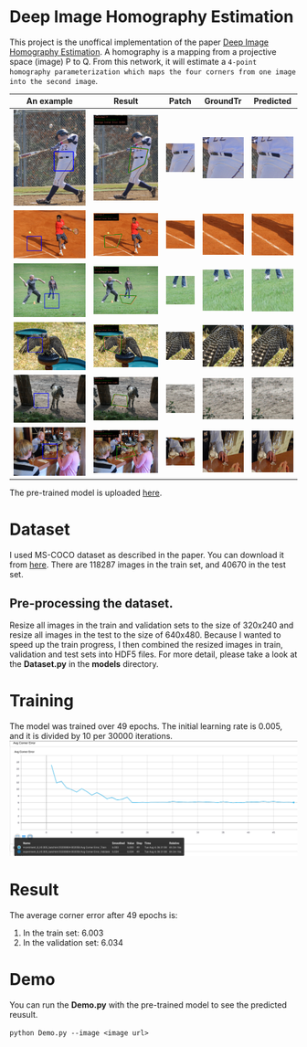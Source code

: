 # Deep Image Homography Estimation
This project is the unoffical implementation of the paper [Deep Image Homography Estimation](https://arxiv.org/abs/1606.03798).
A homography is a mapping from a projective space (image) P to Q. From this network, it will estimate 
a `4-point homography parameterization which maps the four corners from one image into the second image`.

An example        |  Result | Patch | GroundTr | Predicted
:-------------------------:|:-------------------------:|:-------------------------:|:-------------------------:|:-------------------------:
![](example_1/origin.png)   |   ![](example_1/result.png) |  ![](example_1/patch.png)| ![](example_1/gt.gif)| ![](example_1/predicted.gif)
![](example_2/origin.png)   |   ![](example_2/result.png) |  ![](example_2/patch.png)| ![](example_2/gt.gif)| ![](example_2/predicted.gif)
![](example_3/origin.png)   |   ![](example_3/result.png) |  ![](example_3/patch.png)| ![](example_3/gt.gif)| ![](example_3/predicted.gif)
![](example_4/origin.png)   |   ![](example_4/result.png) |  ![](example_4/patch.png)| ![](example_4/gt.gif)| ![](example_4/predicted.gif)
![](example_5/origin.png)   |   ![](example_5/result.png) |  ![](example_5/patch.png)| ![](example_5/gt.gif)| ![](example_5/predicted.gif)
![](example_6/origin.png)   |   ![](example_6/result.png) |  ![](example_6/patch.png)| ![](example_6/gt.gif)| ![](example_6/predicted.gif)


The pre-trained model is uploaded [here](https://drive.google.com/file/d/1ZnmlPu1NeXXMk6NHiP7fegzXM117eb15/view?usp=sharing).
# Dataset 

I used MS-COCO dataset as described in the paper. You can download it from [here](https://cocodataset.org/#download).
There are 118287 images in the train set, and 40670 in the test set. 
## Pre-processing the dataset.
Resize all images in the train and validation sets to the size of 320x240 and resize all images in the test to the size of 640x480.
Because I wanted to speed up the train progress, I then combined the resized images in train, validation and test sets into HDF5 files. For more detail, please take a look at the **Dataset.py** in the **models** directory. 

# Training
The model was trained over 49 epochs. 
The initial learning rate is 0.005, and it is divided by 10 per 30000 iterations.
![traingImage](training.png)
# Result
The average corner error after 49 epochs is:
1. In the train set: 6.003
2. In the validation set: 6.034


# Demo

You can run the **Demo.py** with the pre-trained model to see the predicted reusult.

``python Demo.py --image <image url>``